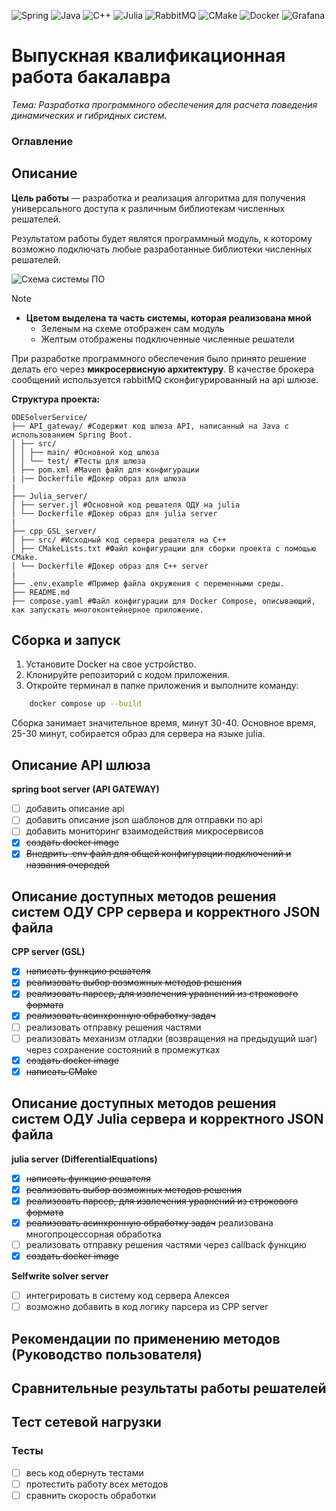 ![Spring](https://img.shields.io/badge/spring-%236DB33F.svg?style=for-the-badge&logo=spring&logoColor=white)
![Java](https://img.shields.io/badge/java-%23ED8B00.svg?style=for-the-badge&logo=openjdk&logoColor=white)
![C++](https://img.shields.io/badge/c++-%2300599C.svg?style=for-the-badge&logo=c%2B%2B&logoColor=white)
![Julia](https://img.shields.io/badge/-Julia-9558B2?style=for-the-badge&logo=julia&logoColor=white)
![RabbitMQ](https://img.shields.io/badge/Rabbitmq-FF6600?style=for-the-badge&logo=rabbitmq&logoColor=white)
![CMake](https://img.shields.io/badge/CMake-%23008FBA.svg?style=for-the-badge&logo=cmake&logoColor=white)
![Docker](https://img.shields.io/badge/docker-%230db7ed.svg?style=for-the-badge&logo=docker&logoColor=white)
![Grafana](https://img.shields.io/badge/grafana-%23F46800.svg?style=for-the-badge&logo=grafana&logoColor=white)

# Выпускная квалификационная работа бакалавра

_Тема: Разработка программного обеспечения для расчета поведения динамических и гибридных систем._

### Оглавление

## Описание

**Цель работы** — разработка и реализация алгоритма для получения универсального доступа к различным библиотекам численных решателей.

Результатом работы будет являтся программный модуль, к которому возможно подключать любые разработанные библиотеки численных решателей.

![Схема системы ПО](https://github.com/user-attachments/assets/ef51008a-f6eb-40ef-af63-251c53e1cb1e)

> [!NOTE]
>
> - **Цветом выделена та часть системы, которая реализована мной**
>   - Зеленым на схеме отображен сам модуль
>   - Желтым отображены подключенные численные решатели

При разработке программного обеспечения было принято решение делать его через **микросервисную архитектуру**.
В качестве брокера сообщений используется rabbitMQ сконфигурированный на api шлюзе.

**Структура проекта:**

```
ODESolverService/
├── API_gateway/ #Содержит код шлюза API, написанный на Java с использованием Spring Boot.
│ ├── src/
│ │ ├── main/ #Основной код шлюза
│ │ └── test/ #Тесты для шлюза
│ ├── pom.xml #Maven файл для конфигурации
| |── Dockerfile #Докер образ для шлюза
|
├── Julia_server/
│ ├── server.jl #Основной код решателя ОДУ на julia
│ └── Dockerfile #Докер образ для julia server
|
├── cpp_GSL_server/
│ ├── src/ #Исходный код сервера решателя на C++
│ ├── CMakeLists.txt #Файл конфигурации для сборки проекта с помощью CMake.
│ └── Dockerfile #Докер образ для C++ server
|
├── .env.example #Пример файла окружения с переменными среды.
├── README.md
├── compose.yaml #Файл конфигурации для Docker Compose, описывающий, как запускать многоконтейнерное приложение.
```

<!--**Основные возможности:**-->

## Сборка и запуск

1. Установите Docker на свое устройство.
2. Клонируйте репозиторий с кодом приложения.
3. Откройте терминал в папке приложения и выполните команду:

```bash
    docker compose up --build
```

Сборка занимает значительное время, минут 30-40. Основное время, 25-30 минут, собирается образ для сервера на языке julia.
## Описание API шлюза

**spring boot server (API GATEWAY)**

- [ ] добавить описание api
- [ ] добавить описание json шаблонов для отправки по api
- [ ] добавить мониторинг взаимодействия микросервисов
- [x] ~~создать docker image~~
- [x] ~~Внедрить .env файл для общей конфигурации подключений и названия очередей~~

## Описание доступных методов решения систем ОДУ CPP сервера и корректного JSON файла

**CPP server (GSL)**

- [x] ~~написать функцию решателя~~
- [x] ~~реализовать выбор возможных методов решения~~
- [x] ~~реализовать парсер, для извлечения уравнений из строкового формата~~
- [x] ~~реализовать асинхронную обработку задач~~
- [ ] реализовать отправку решения частями
- [ ] реализовать механизм отладки (возвращения на предыдущий шаг) через сохранение состояний в промежутках
- [x] ~~создать docker image~~
- [x] ~~написать CMake~~

## Описание доступных методов решения систем ОДУ Julia сервера и корректного JSON файла

**julia server (DifferentialEquations)**

- [x] ~~написать функцию решателя~~
- [x] ~~реализовать выбор возможных методов решения~~
- [x] ~~реализовать парсер, для извлечения уравнений из строкового формата~~
- [x] ~~реализовать асинхронную обработку задач~~ реализована многопроцессорная обработка
- [ ] реализовать отправку решения частями через callback функцию
- [x] ~~создать docker image~~

**Selfwrite solver server**

- [ ] интегрировать в систему код сервера Алексея
- [ ] возможно добавить в код логику парсера из CPP server

## Рекомендации по применению методов (Руководство пользователя)

## Сравнительные результаты работы решателей

## Тест сетевой нагрузки

### Тесты

- [ ] весь код обернуть тестами
- [ ] протестить работу всех методов
- [ ] сравнить скорость обработки
